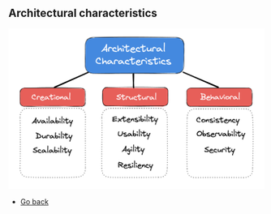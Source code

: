 ## Architectural characteristics

![Least time](./25-architectual-characteristics.png)

* [Go back](../readme.md)